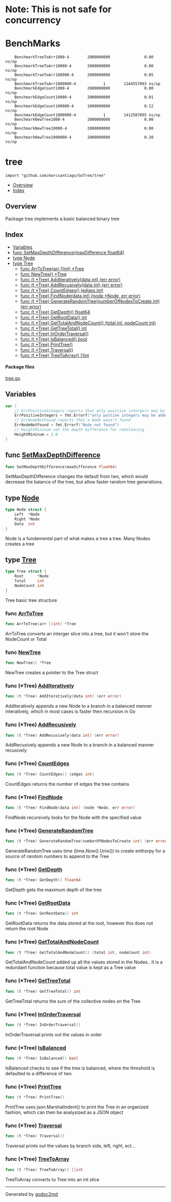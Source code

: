 # Note: This is not safe for concurrency
# BenchMarks
```
    BenchmarkTreeToArr1000-4        2000000000               0.00 ns/op
    BenchmarkTreeToArr10000-4       2000000000               0.00 ns/op
    BenchmarkTreeToArr100000-4      2000000000               0.05 ns/op
    BenchmarkTreeToArr1000000-4            1        1244557003 ns/op
    BenchmarkEdgeCount1000-4        2000000000               0.00 ns/op
    BenchmarkEdgeCount10000-4       2000000000               0.01 ns/op
    BenchmarkEdgeCount100000-4      1000000000               0.12 ns/op
    BenchmarkEdgeCount1000000-4            1        1412587095 ns/op
    BenchmarkNewTree1000-4          2000000000               0.00 ns/op
    BenchmarkNewTree10000-4         2000000000               0.00 ns/op
    BenchmarkNewTree1000000-4       2000000000               0.20 ns/op
```


# tree
`import "github.com/marcsantiago/GoTree/tree"`

* [Overview](#pkg-overview)
* [Index](#pkg-index)

## <a name="pkg-overview">Overview</a>
Package tree implements a basic balanced binary tree




## <a name="pkg-index">Index</a>
* [Variables](#pkg-variables)
* [func SetMaxDepthDifference(maxDifference float64)](#SetMaxDepthDifference)
* [type Node](#Node)
* [type Tree](#Tree)
  * [func ArrToTree(arr []int) *Tree](#ArrToTree)
  * [func NewTree() *Tree](#NewTree)
  * [func (t *Tree) AddIteratively(data int) (err error)](#Tree.AddIteratively)
  * [func (t *Tree) AddRecusively(data int) (err error)](#Tree.AddRecusively)
  * [func (t *Tree) CountEdges() (edges int)](#Tree.CountEdges)
  * [func (t *Tree) FindNode(data int) (node *Node, err error)](#Tree.FindNode)
  * [func (t *Tree) GenerateRandomTree(numberOfNodesToCreate int) (err error)](#Tree.GenerateRandomTree)
  * [func (t *Tree) GetDepth() float64](#Tree.GetDepth)
  * [func (t *Tree) GetRootData() int](#Tree.GetRootData)
  * [func (t *Tree) GetTotalAndNodeCount() (total int, nodeCount int)](#Tree.GetTotalAndNodeCount)
  * [func (t *Tree) GetTreeTotal() int](#Tree.GetTreeTotal)
  * [func (t *Tree) InOrderTraversal()](#Tree.InOrderTraversal)
  * [func (t *Tree) IsBalanced() bool](#Tree.IsBalanced)
  * [func (t *Tree) PrintTree()](#Tree.PrintTree)
  * [func (t *Tree) Traversal()](#Tree.Traversal)
  * [func (t *Tree) TreeToArray() []int](#Tree.TreeToArray)


#### <a name="pkg-files">Package files</a>
[tree.go](/src/github.com/marcsantiago/GoTree/tree/tree.go) 



## <a name="pkg-variables">Variables</a>
``` go
var (
    // ErrPositiveIntegers reports that only positive intergers may be added to the tree
    ErrPositiveIntegers = fmt.Errorf("only postive integers may be added")
    // ErrNodeNotFound reports that a Node wasn't found
    ErrNodeNotFound = fmt.Errorf("Node not found")
    // HeightMininum set the depth difference for rebalancing
    HeightMininum = 2.0
)
```


## <a name="SetMaxDepthDifference">func</a> [SetMaxDepthDifference](/src/target/tree.go?s=979:1028#L34)
``` go
func SetMaxDepthDifference(maxDifference float64)
```
SetMaxDepthDifference changes the default from two, which would decrease the balance of the tree, but
allow faster random tree generations.




## <a name="Node">type</a> [Node](/src/target/tree.go?s=236:293#L5)
``` go
type Node struct {
    Left  *Node
    Right *Node
    Data  int
}
```
Node is a fundemental part of what makes a tree a tree. Many Nodes creates a tree










## <a name="Tree">type</a> [Tree](/src/target/tree.go?s=324:391#L12)
``` go
type Tree struct {
    Root      *Node
    Total     int
    NodeCount int
}
```
Tree basic tree structure







### <a name="ArrToTree">func</a> [ArrToTree](/src/target/tree.go?s=8767:8798#L390)
``` go
func ArrToTree(arr []int) *Tree
```
ArrToTree converts an interger slice into a tree, but it won't store the NodeCount or Total


### <a name="NewTree">func</a> [NewTree](/src/target/tree.go?s=789:809#L28)
``` go
func NewTree() *Tree
```
NewTree creates a pointer to the Tree struct





### <a name="Tree.AddIteratively">func</a> (\*Tree) [AddIteratively](/src/target/tree.go?s=3704:3755#L151)
``` go
func (t *Tree) AddIteratively(data int) (err error)
```
AddIteratively appends a new Node to a branch in a balanced manner interatively, which in most cases is faster then
recursion in Go




### <a name="Tree.AddRecusively">func</a> (\*Tree) [AddRecusively](/src/target/tree.go?s=2831:2881#L110)
``` go
func (t *Tree) AddRecusively(data int) (err error)
```
AddRecusively appends a new Node to a branch in a balanced manner recusively




### <a name="Tree.CountEdges">func</a> (\*Tree) [CountEdges](/src/target/tree.go?s=5434:5473#L243)
``` go
func (t *Tree) CountEdges() (edges int)
```
CountEdges returns the number of edges the tree contains




### <a name="Tree.FindNode">func</a> (\*Tree) [FindNode](/src/target/tree.go?s=1133:1190#L39)
``` go
func (t *Tree) FindNode(data int) (node *Node, err error)
```
FindNode recursively looks for the Node with the specified value




### <a name="Tree.GenerateRandomTree">func</a> (\*Tree) [GenerateRandomTree](/src/target/tree.go?s=6181:6253#L280)
``` go
func (t *Tree) GenerateRandomTree(numberOfNodesToCreate int) (err error)
```
GenerateRandomTree uses time (time.Now().Unix()) to create enthorpy for a source of random numbers to append to the Tree




### <a name="Tree.GetDepth">func</a> (\*Tree) [GetDepth](/src/target/tree.go?s=8078:8111#L362)
``` go
func (t *Tree) GetDepth() float64
```
GetDepth gets the maximum depth of the tree




### <a name="Tree.GetRootData">func</a> (\*Tree) [GetRootData](/src/target/tree.go?s=6641:6673#L295)
``` go
func (t *Tree) GetRootData() int
```
GetRootData returns the data stored at the root, however this does not return the root Node




### <a name="Tree.GetTotalAndNodeCount">func</a> (\*Tree) [GetTotalAndNodeCount](/src/target/tree.go?s=1827:1891#L69)
``` go
func (t *Tree) GetTotalAndNodeCount() (total int, nodeCount int)
```
GetTotalAndNodeCount added up all the values stored in the Nodes.. It is a redundant function because total value is kept as a Tree
value




### <a name="Tree.GetTreeTotal">func</a> (\*Tree) [GetTreeTotal](/src/target/tree.go?s=6767:6800#L300)
``` go
func (t *Tree) GetTreeTotal() int
```
GetTreeTotal returns the sum of the collective nodes on the Tree




### <a name="Tree.InOrderTraversal">func</a> (\*Tree) [InOrderTraversal](/src/target/tree.go?s=4504:4537#L195)
``` go
func (t *Tree) InOrderTraversal()
```
InOrderTraversal prints out the values in order




### <a name="Tree.IsBalanced">func</a> (\*Tree) [IsBalanced](/src/target/tree.go?s=8251:8283#L367)
``` go
func (t *Tree) IsBalanced() bool
```
IsBalanced checks to see if the tree is balanced, where the threshold is defaulted to a difference of two




### <a name="Tree.PrintTree">func</a> (\*Tree) [PrintTree](/src/target/tree.go?s=7765:7791#L346)
``` go
func (t *Tree) PrintTree()
```
PrintTree uses json.MarshalIndent() to print the Tree in an organized fashion, which can then be analysized as a JSON
object




### <a name="Tree.Traversal">func</a> (\*Tree) [Traversal](/src/target/tree.go?s=4992:5018#L219)
``` go
func (t *Tree) Traversal()
```
Traversal prints out the values by branch side, left, right, ect...




### <a name="Tree.TreeToArray">func</a> (\*Tree) [TreeToArray](/src/target/tree.go?s=6872:6906#L305)
``` go
func (t *Tree) TreeToArray() []int
```
TreeToArray converts to Tree into an int slice








- - -
Generated by [godoc2md](http://godoc.org/github.com/davecheney/godoc2md)
